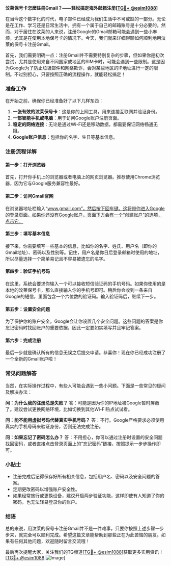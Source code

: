 **汶莱保号卡怎麽註冊Gmail？——轻松搞定海外邮箱注册[[TG💪+ @esim1088](https://t.me/s/esim1088)]**

在当今这个数字化的时代，电子邮件已经成为我们生活中不可或缺的一部分。无论是在工作、学习还是日常生活中，拥有一个属于自己的邮箱账号是十分必要的。然而，对于居住在汶莱的人来说，注册Google的Gmail邮箱可能会遇到一些小麻烦，尤其是在使用本地保号卡的情况下。今天，我们就来详细聊聊如何顺利地用汶莱的保号卡注册Gmail。

首先，我们需要明确一点：注册Gmail并不需要特别复杂的步骤，但如果你是初次尝试，尤其是使用来自不同国家或地区的SIM卡时，可能会遇到一些限制。这是因为Google为了防止垃圾邮件和网络欺诈，会对某些地区的IP地址进行一定的限制。不过别担心，只要按照正确的流程操作，就能轻松搞定！

### **准备工作**

在开始之前，确保你已经准备好了以下几样东西：

1. **一张有效的汶莱保号卡**：这是你的上网工具，用来连接互联网并验证身份。
2. **一部智能手机或电脑**：用于访问Google账户注册页面。
3. **稳定的网络连接**：无论是通过Wi-Fi还是移动数据，都需要保证网络畅通无阻。
4. **Google账户信息**：包括你的名字、生日等基本信息。

### **注册流程详解**

#### **第一步：打开浏览器**
首先，打开你手机上的浏览器或者电脑上的网页浏览器。推荐使用Chrome浏览器，因为它与Google服务兼容性最好。

#### **第二步：访问Gmail官网**
在浏览器地址栏输入“www.gmail.com”，然后按下回车键。这将带你进入Google的登录页面。如果你还没有Google账户，页面下方会有一个“创建账户”的选项，点击它。

#### **第三步：填写基本信息**
接下来，你需要填写一些基本的信息，比如你的名字、姓氏、用户名（即你的Gmail地址）、密码以及性别等。记住，用户名是你日后登录邮箱时使用的地址，所以尽量选择一个简单易记且不容易被遗忘的名字。

#### **第四步：验证手机号码**
在这里，系统会要求你输入一个可以接收短信验证码的手机号码。如果你使用的是本地的汶莱保号卡，那么直接输入你的手机号即可。稍后你会收到一条来自Google的短信，里面包含一个六位数的验证码。输入验证码后，继续下一步。

#### **第五步：设置安全问题**
为了保护你的账户安全，Google会让你设置几个安全问题。这些问题的答案是你忘记密码时找回账户的重要依据，因此一定要如实填写并且牢记答案。

#### **第六步：完成注册**
最后一步就是确认所有的信息无误之后提交申请。恭喜你！现在你已经成功注册了一个全新的Gmail账户啦！

### **常见问题解答**

当然，在实际操作过程中，有些人可能会遇到一些小问题。下面是一些常见的疑问及解决办法：

**问：为什么我的注册总是失败？**
答：可能是因为你的IP地址被Google暂时屏蔽了。建议尝试更换网络环境，比如切换到其他Wi-Fi热点试试看。

**问：能不能用虚拟号码代替真实手机号码？**
答：不行。Google严格要求必须使用真实的手机号码来验证身份，否则无法完成注册。

**问：如果忘记了密码怎么办？**
答：不用担心，你可以通过注册时设置的安全问题找回密码，或者直接点击登录页面上的“忘记密码”链接，按照提示一步步操作即可。

### **小贴士**

- 注册完成后记得保存好所有相关信息，包括用户名、密码以及安全问题的答案。
- 定期更改密码以增强账户安全性。
- 如果经常旅行或更换设备，建议开启两步验证功能，这样即使有人知道了你的密码，也无法轻易登录你的账户。

### **结语**

总的来说，用汶莱的保号卡注册Gmail并不是一件难事，只要你按照上述步骤一步步来，就完全可以顺利完成。希望这篇文章能帮助到那些正在为此苦恼的朋友。如果有任何其他问题，欢迎随时留言交流哦！

最后再次提醒大家，关注我们的TG频道[[TG💪+ @esim1088](https://t.me/s/esim1088)]获取更多实用资讯！[[TG💪+ @esim1088](https://t.me/s/esim1088) ![Image](https://i.postimg.cc/4NQfJmqS/Snipaste-2025-05-13-00-14-12.png)]